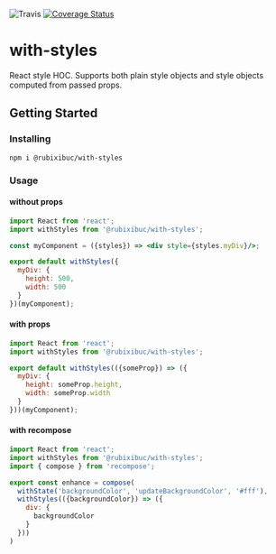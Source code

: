 ![Travis](https://travis-ci.org/rubixibuc/with-styles.svg?branch=master) [![Coverage Status](https://coveralls.io/repos/github/rubixibuc/with-styles/badge.svg?branch=master)](https://coveralls.io/github/rubixibuc/with-styles?branch=master)

# with-styles

React style HOC. Supports both plain style objects and style objects computed from passed props.

## Getting Started

### Installing

```text
npm i @rubixibuc/with-styles
```

### Usage

#### without props

```jsx harmony
import React from 'react';
import withStyles from '@rubixibuc/with-styles';

const myComponent = ({styles}) => <div style={styles.myDiv}/>;

export default withStyles({
  myDiv: {
    height: 500,
    width: 500
  }
})(myComponent);
```

#### with props

```jsx harmony
import React from 'react';
import withStyles from '@rubixibuc/with-styles';

export default withStyles(({someProp}) => ({
  myDiv: {
    height: someProp.height,
    width: someProp.width
  }
}))(myComponent);
```

#### with recompose

```jsx harmony
import React from 'react';
import withStyles from '@rubixibuc/with-styles';
import { compose } from 'recompose';

export const enhance = compose(
  withState('backgroundColor', 'updateBackgroundColor', '#fff'),
  withStyles(({backgroundColor}) => ({
    div: {
      backgroundColor
    }
  }))
)
```
